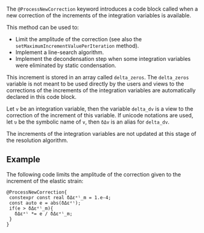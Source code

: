 The `@ProcessNewCorrection` keyword introduces a code block called when
a new correction of the increments of the integration variables is
available.

This method can be used to:

- Limit the amplitude of the correction (see also the
  `setMaximumIncrementValuePerIteration` method).
- Implement a line-search algorithm.
- Implement the decondensation step when some integration variables were
  eliminated by static condensation.

This increment is stored in an array called `delta_zeros`. The
`delta_zeros` variable is not meant to be used directly by the users and
views to the corrections of the increments of the integration variables
are automatically declared in this code block.

Let `v` be an integration variable, then the variable `delta_dv` is a
view to the correction of the increment of this variable. If unicode
notations are used, let `υ` be the symbolic name of `v`, then `δΔv` is
an alias for `delta_dv`.

The increments of the integration variables are not updated at this
stage of the resolution algorithm.

## Example

The following code limits the amplitude of the correction given to the
increment of the elastic strain:

~~~~{.cpp}
@ProcessNewCorrection{
 constexpr const real δΔεᵉˡ_m = 1.e-4;
 const auto e = abs(δΔεᵉˡ);
 if(e > δΔεᵉˡ_m){
   δΔεᵉˡ *= e / δΔεᵉˡ_m;
 }
}
~~~~
